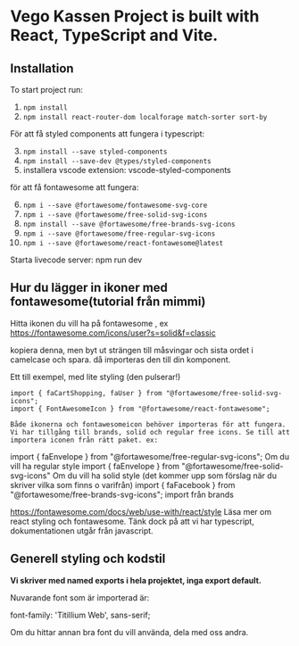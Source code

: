 # Vego Kassen Project is built with React, TypeScript and Vite.

## Installation

To start project run:

1. `npm install`
2. `npm install react-router-dom localforage match-sorter sort-by`


För att få styled components att fungera i typescript:

3. `npm install --save styled-components`
4. `npm install --save-dev @types/styled-components`
5. installera vscode extension: vscode-styled-components


för att få fontawesome att fungera:

6. `npm i --save @fortawesome/fontawesome-svg-core`
7. `npm i --save @fortawesome/free-solid-svg-icons`
8. `npm install --save @fortawesome/free-brands-svg-icons`
9. `npm i --save @fortawesome/free-regular-svg-icons`
10. `npm i --save @fortawesome/react-fontawesome@latest`

 Starta livecode server: npm run dev


## Hur du lägger in ikoner med fontawesome(tutorial från mimmi)

Hitta ikonen du vill  ha på fontawesome , ex https://fontawesome.com/icons/user?s=solid&f=classic

<FontAwesomeIcon icon="fa-solid fa-user" />
kopiera denna, men byt ut strängen till måsvingar och sista ordet i camelcase och spara. då importeras den till din komponent. 
<FontAwesomeIcon icon={faUser}/>

Ett till exempel, med lite styling
<FontAwesomeIcon icon={faCartShopping} size="lg" color="white" beat/> (den pulserar!)

    import { faCartShopping, faUser } from "@fortawesome/free-solid-svg-icons";
    import { FontAwesomeIcon } from "@fortawesome/react-fontawesome";

    Både ikonerna och fontawesomeicon behöver importeras för att fungera.
    Vi har tillgång till brands, solid och regular free icons. Se till att importera iconen från rätt paket. ex:

<FontAwesomeIcon icon={faEnvelope}/>
    import { faEnvelope } from "@fortawesome/free-regular-svg-icons"; Om du vill ha regular style
    import { faEnvelope } from "@fortawesome/free-solid-svg-icons"  Om du vill ha solid style 
    (det kommer upp som förslag när du skriver vilka som finns o varifrån)

<FontAwesomeIcon icon={faFacebook} />
import { faFacebook } from "@fortawesome/free-brands-svg-icons"; import från brands

https://fontawesome.com/docs/web/use-with/react/style Läsa mer om react styling och fontawesome. Tänk dock på att vi har typescript, dokumentationen utgår från javascript. 



## Generell styling och kodstil

**Vi skriver med named exports i hela projektet, inga export default.**

Nuvarande font som är importerad är: 

font-family: 'Titillium Web', sans-serif;

Om du hittar annan bra font du vill använda, dela med oss andra. 



